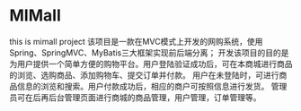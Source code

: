 # MIMall
this is mimall project 
 该项目是一款在MVC模式上开发的网购系统，使用Spring、SpringMVC、MyBatis三大框架实现前后端分离；
 开发该项目的目的是为用户提供一个简单方便的购物平台。用户登陆验证成功后，可在本商城进行商品的浏览、选购商品、添加购物车、提交订单并付款。
 用户在未登陆时，可进行商品信息的浏览和搜索。用户付款成功后，相应的商户可按照信息进行发货。
 管理员可在后再后台管理页面进行商城的商品管理，用户管理，订单管理等。
